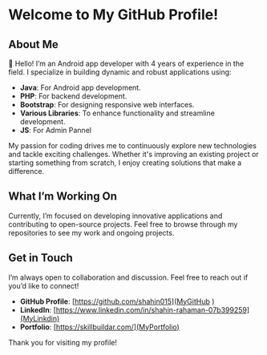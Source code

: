 # Welcome to My GitHub Profile!

## About Me

👋 Hello! I’m an Android app developer with 4 years of experience in the field. I specialize in building dynamic and robust applications using:

- **Java**: For Android app development.
- **PHP**: For backend development.
- **Bootstrap**: For designing responsive web interfaces.
- **Various Libraries**: To enhance functionality and streamline development.
- **JS**: For Admin Pannel

My passion for coding drives me to continuously explore new technologies and tackle exciting challenges. Whether it's improving an existing project or starting something from scratch, I enjoy creating solutions that make a difference.

## What I’m Working On

Currently, I’m focused on developing innovative applications and contributing to open-source projects. Feel free to browse through my repositories to see my work and ongoing projects.

## Get in Touch

I’m always open to collaboration and discussion. Feel free to reach out if you’d like to connect!

- **GitHub Profile**: [https://github.com/shahin015](MyGitHub )
- **LinkedIn**: [https://www.linkedin.com/in/shahin-rahaman-07b399259](MyLinkdin)
- **Portfolio**: [https://skillbuildar.com/](MyPortfolio)

Thank you for visiting my profile!
